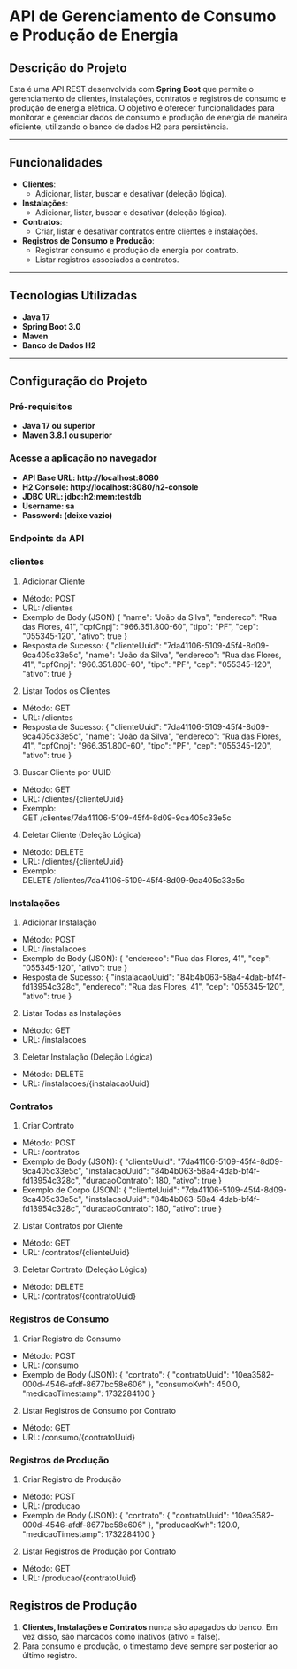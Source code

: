 # **API de Gerenciamento de Consumo e Produção de Energia**

## **Descrição do Projeto**
Esta é uma API REST desenvolvida com **Spring Boot** que permite o gerenciamento de clientes, instalações, contratos e 
registros de consumo e produção de energia elétrica. O objetivo é oferecer funcionalidades para monitorar e gerenciar 
dados de consumo e produção de energia de maneira eficiente, utilizando o banco de dados H2 para persistência.

---

## **Funcionalidades**
- **Clientes**:
    - Adicionar, listar, buscar e desativar (deleção lógica).
- **Instalações**:
    - Adicionar, listar, buscar e desativar (deleção lógica).
- **Contratos**:
    - Criar, listar e desativar contratos entre clientes e instalações.
- **Registros de Consumo e Produção**:
    - Registrar consumo e produção de energia por contrato.
    - Listar registros associados a contratos.

---

## **Tecnologias Utilizadas**
- **Java 17**
- **Spring Boot 3.0**
- **Maven**
- **Banco de Dados H2**

---

## **Configuração do Projeto**

### **Pré-requisitos**
- **Java 17 ou superior**
- **Maven 3.8.1 ou superior**

### **Acesse a aplicação no navegador**
- **API Base URL: http://localhost:8080**
- **H2 Console: http://localhost:8080/h2-console**
- **JDBC URL: jdbc:h2:mem:testdb**
- **Username: sa**
- **Password: (deixe vazio)**

### **Endpoints da API**

###  clientes
1. Adicionar Cliente
- Método: POST
- URL: /clientes
- Exemplo de Body (JSON)
  {
  "name": "João da Silva",
  "endereco": "Rua das Flores, 41",
  "cpfCnpj": "966.351.800-60",
  "tipo": "PF",
  "cep": "055345-120",
  "ativo": true
  }
- Resposta de Sucesso:
{
  "clienteUuid": "7da41106-5109-45f4-8d09-9ca405c33e5c",
  "name": "João da Silva",
  "endereco": "Rua das Flores, 41",
  "cpfCnpj": "966.351.800-60",
  "tipo": "PF",
  "cep": "055345-120",
  "ativo": true
  }

2. Listar Todos os Clientes
- Método: GET 
- URL: /clientes
- Resposta de Sucesso:
  {
  "clienteUuid": "7da41106-5109-45f4-8d09-9ca405c33e5c",
  "name": "João da Silva",
  "endereco": "Rua das Flores, 41",
  "cpfCnpj": "966.351.800-60",
  "tipo": "PF",
  "cep": "055345-120",
  "ativo": true
  }

3. Buscar Cliente por UUID
- Método: GET
- URL: /clientes/{clienteUuid}
- Exemplo:     
  GET /clientes/7da41106-5109-45f4-8d09-9ca405c33e5c


4. Deletar Cliente (Deleção Lógica)
- Método: DELETE
- URL: /clientes/{clienteUuid}
- Exemplo:     
  DELETE /clientes/7da41106-5109-45f4-8d09-9ca405c33e5c

###  Instalações

1. Adicionar Instalação
- Método: POST
- URL: /instalacoes 
- Exemplo de Body (JSON):
   {
   "endereco": "Rua das Flores, 41",
   "cep": "055345-120",
   "ativo": true
   }
- Resposta de Sucesso:
    {
    "instalacaoUuid": "84b4b063-58a4-4dab-bf4f-fd13954c328c",
    "endereco": "Rua das Flores, 41",
    "cep": "055345-120",
    "ativo": true
    }

2. Listar Todas as Instalações
- Método: GET
- URL: /instalacoes

3. Deletar Instalação (Deleção Lógica)
- Método: DELETE
- URL: /instalacoes/{instalacaoUuid}


###  Contratos

1. Criar Contrato
- Método: POST
- URL: /contratos
- Exemplo de Body (JSON):
   {
   "clienteUuid": "7da41106-5109-45f4-8d09-9ca405c33e5c",
   "instalacaoUuid": "84b4b063-58a4-4dab-bf4f-fd13954c328c",
   "duracaoContrato": 180,
   "ativo": true
   }
- Exemplo de Corpo (JSON):
  {
  "clienteUuid": "7da41106-5109-45f4-8d09-9ca405c33e5c",
  "instalacaoUuid": "84b4b063-58a4-4dab-bf4f-fd13954c328c",
  "duracaoContrato": 180,
  "ativo": true
  }

2. Listar Contratos por Cliente
- Método: GET
- URL: /contratos/{clienteUuid}

3. Deletar Contrato (Deleção Lógica)
- Método: DELETE
- URL: /contratos/{contratoUuid}

###  Registros de Consumo

1. Criar Registro de Consumo
- Método: POST
- URL: /consumo
- Exemplo de Body (JSON):
   {
   "contrato": {
   "contratoUuid": "10ea3582-000d-4546-afdf-8677bc58e606"
   },
   "consumoKwh": 450.0,
   "medicaoTimestamp": 1732284100
   }

2. Listar Registros de Consumo por Contrato
- Método: GET
- URL: /consumo/{contratoUuid}

###  Registros de Produção
1. Criar Registro de Produção
- Método: POST
- URL: /producao
- Exemplo de Body (JSON):
   {
   "contrato": {
   "contratoUuid": "10ea3582-000d-4546-afdf-8677bc58e606"
   },
   "producaoKwh": 120.0,
   "medicaoTimestamp": 1732284100
   }

2. Listar Registros de Produção por Contrato
- Método: GET
- URL: /producao/{contratoUuid}

##  Registros de Produção
1. **Clientes, Instalações e Contratos** nunca são apagados do banco. Em vez disso, são marcados como inativos (ativo = false).
2. Para consumo e produção, o timestamp deve sempre ser posterior ao último registro.
